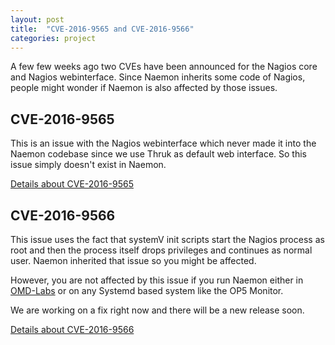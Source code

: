 ```yaml
---
layout: post
title:  "CVE-2016-9565 and CVE-2016-9566"
categories: project
---
```


A few few weeks ago two CVEs have been announced for the Nagios core and Nagios webinterface. Since Naemon inherits some code
of Nagios, people might wonder if Naemon is also affected by those issues.

## CVE-2016-9565

This is an issue with the Nagios webinterface which never made it into the Naemon codebase since we use Thruk
as default web interface. So this issue simply doesn't exist in Naemon.

[Details about CVE-2016-9565](https://cve.mitre.org/cgi-bin/cvename.cgi?name=CVE-2016-9565)


## CVE-2016-9566

This issue uses the fact that systemV init scripts start the Nagios process as root and then the process itself drops privileges and continues as normal user. Naemon inherited that issue so you might be affected.

However, you are not affected by this issue if you run Naemon either in [OMD-Labs](https://labs.consol.de/omd/) or on any Systemd based system like the OP5 Monitor.

We are working on a fix right now and there will be a new release soon.

[Details about CVE-2016-9566](https://cve.mitre.org/cgi-bin/cvename.cgi?name=CVE-2016-9566)
